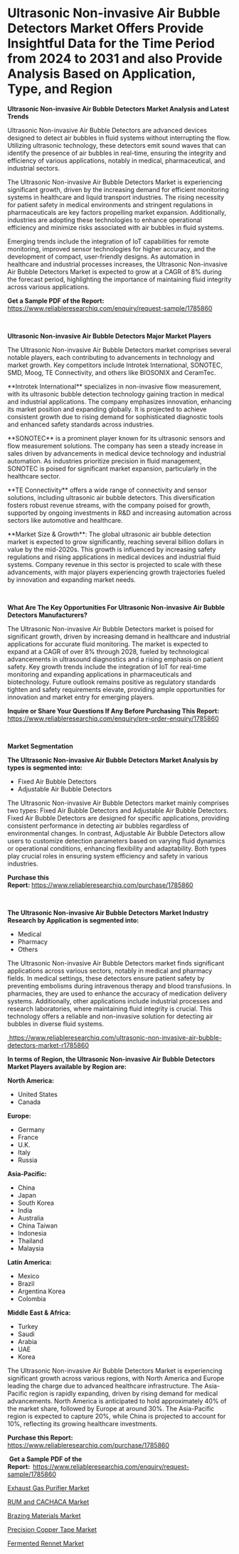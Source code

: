 <p><h1>Ultrasonic Non-invasive Air Bubble Detectors Market Offers Provide Insightful Data for the Time Period from 2024 to 2031 and also Provide Analysis Based on Application, Type, and Region</h1></p><p><strong>Ultrasonic Non-invasive Air Bubble Detectors Market Analysis and Latest Trends</strong></p>
<p><p>Ultrasonic Non-invasive Air Bubble Detectors are advanced devices designed to detect air bubbles in fluid systems without interrupting the flow. Utilizing ultrasonic technology, these detectors emit sound waves that can identify the presence of air bubbles in real-time, ensuring the integrity and efficiency of various applications, notably in medical, pharmaceutical, and industrial sectors. </p><p>The Ultrasonic Non-invasive Air Bubble Detectors Market is experiencing significant growth, driven by the increasing demand for efficient monitoring systems in healthcare and liquid transport industries. The rising necessity for patient safety in medical environments and stringent regulations in pharmaceuticals are key factors propelling market expansion. Additionally, industries are adopting these technologies to enhance operational efficiency and minimize risks associated with air bubbles in fluid systems.</p><p>Emerging trends include the integration of IoT capabilities for remote monitoring, improved sensor technologies for higher accuracy, and the development of compact, user-friendly designs. As automation in healthcare and industrial processes increases, the Ultrasonic Non-invasive Air Bubble Detectors Market is expected to grow at a CAGR of 8% during the forecast period, highlighting the importance of maintaining fluid integrity across various applications.</p></p>
<p><strong>Get a Sample PDF of the Report:&nbsp;</strong> <a href="https://www.reliableresearchiq.com/enquiry/request-sample/1785860?utm_campaign=99&utm_medium=2&utm_source=Github&utm_content=ia&utm_term=09102024&utm_id=ultrasonic-non-invasive-air-bubble-detectors">https://www.reliableresearchiq.com/enquiry/request-sample/1785860</a></p>
<p>&nbsp;</p>
<p><strong>Ultrasonic Non-invasive Air Bubble Detectors Major Market Players</strong></p>
<p><p>The Ultrasonic Non-invasive Air Bubble Detectors market comprises several notable players, each contributing to advancements in technology and market growth. Key competitors include Introtek International, SONOTEC, SMD, Moog, TE Connectivity, and others like BIOSONIX and CeramTec.</p><p>**Introtek International** specializes in non-invasive flow measurement, with its ultrasonic bubble detection technology gaining traction in medical and industrial applications. The company emphasizes innovation, enhancing its market position and expanding globally. It is projected to achieve consistent growth due to rising demand for sophisticated diagnostic tools and enhanced safety standards across industries.</p><p>**SONOTEC** is a prominent player known for its ultrasonic sensors and flow measurement solutions. The company has seen a steady increase in sales driven by advancements in medical device technology and industrial automation. As industries prioritize precision in fluid management, SONOTEC is poised for significant market expansion, particularly in the healthcare sector.</p><p>**TE Connectivity** offers a wide range of connectivity and sensor solutions, including ultrasonic air bubble detectors. This diversification fosters robust revenue streams, with the company poised for growth, supported by ongoing investments in R&D and increasing automation across sectors like automotive and healthcare.</p><p>**Market Size & Growth**: The global ultrasonic air bubble detection market is expected to grow significantly, reaching several billion dollars in value by the mid-2020s. This growth is influenced by increasing safety regulations and rising applications in medical devices and industrial fluid systems. Company revenue in this sector is projected to scale with these advancements, with major players experiencing growth trajectories fueled by innovation and expanding market needs.</p></p>
<p>&nbsp;</p>
<p><strong>What Are The Key Opportunities For Ultrasonic Non-invasive Air Bubble Detectors Manufacturers?</strong></p>
<p><p>The Ultrasonic Non-invasive Air Bubble Detectors market is poised for significant growth, driven by increasing demand in healthcare and industrial applications for accurate fluid monitoring. The market is expected to expand at a CAGR of over 8% through 2028, fueled by technological advancements in ultrasound diagnostics and a rising emphasis on patient safety. Key growth trends include the integration of IoT for real-time monitoring and expanding applications in pharmaceuticals and biotechnology. Future outlook remains positive as regulatory standards tighten and safety requirements elevate, providing ample opportunities for innovation and market entry for emerging players.</p></p>
<p><strong>Inquire or Share Your Questions If Any Before Purchasing This Report:</strong> <a href="https://www.reliableresearchiq.com/enquiry/pre-order-enquiry/1785860?utm_campaign=99&utm_medium=2&utm_source=Github&utm_content=ia&utm_term=09102024&utm_id=ultrasonic-non-invasive-air-bubble-detectors">https://www.reliableresearchiq.com/enquiry/pre-order-enquiry/1785860</a></p>
<p>&nbsp;</p>
<p><strong>Market Segmentation</strong></p>
<p><strong>The Ultrasonic Non-invasive Air Bubble Detectors Market Analysis by types is segmented into:</strong></p>
<p><ul><li>Fixed Air Bubble Detectors</li><li>Adjustable Air Bubble Detectors</li></ul></p>
<p><p>The Ultrasonic Non-invasive Air Bubble Detectors market mainly comprises two types: Fixed Air Bubble Detectors and Adjustable Air Bubble Detectors. Fixed Air Bubble Detectors are designed for specific applications, providing consistent performance in detecting air bubbles regardless of environmental changes. In contrast, Adjustable Air Bubble Detectors allow users to customize detection parameters based on varying fluid dynamics or operational conditions, enhancing flexibility and adaptability. Both types play crucial roles in ensuring system efficiency and safety in various industries.</p></p>
<p><strong>Purchase this Report:&nbsp;</strong><a href="https://www.reliableresearchiq.com/purchase/1785860?utm_campaign=99&utm_medium=2&utm_source=Github&utm_content=ia&utm_term=09102024&utm_id=ultrasonic-non-invasive-air-bubble-detectors">https://www.reliableresearchiq.com/purchase/1785860</a></p>
<p>&nbsp;</p>
<p><strong>The Ultrasonic Non-invasive Air Bubble Detectors Market Industry Research by Application is segmented into:</strong></p>
<p><ul><li>Medical</li><li>Pharmacy</li><li>Others</li></ul></p>
<p><p>The Ultrasonic Non-invasive Air Bubble Detectors market finds significant applications across various sectors, notably in medical and pharmacy fields. In medical settings, these detectors ensure patient safety by preventing embolisms during intravenous therapy and blood transfusions. In pharmacies, they are used to enhance the accuracy of medication delivery systems. Additionally, other applications include industrial processes and research laboratories, where maintaining fluid integrity is crucial. This technology offers a reliable and non-invasive solution for detecting air bubbles in diverse fluid systems.</p></p>
<p><a href="https://www.reliableresearchiq.com/ultrasonic-non-invasive-air-bubble-detectors-market-r1785860?utm_campaign=99&utm_medium=2&utm_source=Github&utm_content=ia&utm_term=09102024&utm_id=ultrasonic-non-invasive-air-bubble-detectors">&nbsp;https://www.reliableresearchiq.com/ultrasonic-non-invasive-air-bubble-detectors-market-r1785860</a></p>
<p><strong>In terms of Region, the Ultrasonic Non-invasive Air Bubble Detectors Market Players available by Region are:</strong></p>
<p>
    <p> <strong> North America: </strong>
        <ul>
            <li>United States</li>
            <li>Canada</li>
        </ul>
        </p> 
    <p> <strong> Europe: </strong>
        <ul>
            <li>Germany</li>
            <li>France</li>
            <li>U.K.</li>
            <li>Italy</li>
            <li>Russia</li>
        </ul>
        </p> 
    <p> <strong> Asia-Pacific: </strong>
        <ul>
            <li>China</li>
            <li>Japan</li>
            <li>South Korea</li>
            <li>India</li>
            <li>Australia</li>
            <li>China Taiwan</li>
            <li>Indonesia</li>
            <li>Thailand</li>
            <li>Malaysia</li>
        </ul>
        </p> 
    <p> <strong> Latin America: </strong>
        <ul>
            <li>Mexico</li>
            <li>Brazil</li>
            <li>Argentina Korea</li>
            <li>Colombia</li>
        </ul>
        </p> 
    <p> <strong> Middle East & Africa: </strong>
        <ul>
            <li>Turkey</li>
            <li>Saudi</li>
            <li>Arabia</li>
            <li>UAE</li>
            <li>Korea</li>
        </ul>
    </p>
    </p>
<p><p>The Ultrasonic Non-invasive Air Bubble Detectors Market is experiencing significant growth across various regions, with North America and Europe leading the charge due to advanced healthcare infrastructure. The Asia-Pacific region is rapidly expanding, driven by rising demand for medical advancements. North America is anticipated to hold approximately 40% of the market share, followed by Europe at around 30%. The Asia-Pacific region is expected to capture 20%, while China is projected to account for 10%, reflecting its growing healthcare investments.</p></p>
<p><strong>Purchase this Report: </strong><a href="https://www.reliableresearchiq.com/purchase/1785860?utm_campaign=99&utm_medium=2&utm_source=Github&utm_content=ia&utm_term=09102024&utm_id=ultrasonic-non-invasive-air-bubble-detectors">https://www.reliableresearchiq.com/purchase/1785860</a></p>
<p>&nbsp;<strong>Get a Sample PDF of the Report:&nbsp;&nbsp;</strong><a href="https://www.reliableresearchiq.com/enquiry/request-sample/1785860?utm_campaign=99&utm_medium=2&utm_source=Github&utm_content=ia&utm_term=09102024&utm_id=ultrasonic-non-invasive-air-bubble-detectors">https://www.reliableresearchiq.com/enquiry/request-sample/1785860</a></p>
<p><strong></strong></p>
<p><p><a href="https://www.linkedin.com/pulse/unlocking-growth-potential-strategic-analysis-exhaust-gas-purifier-mwhif?utm_campaign=99&utm_medium=2&utm_source=Github&utm_content=ia&utm_term=09102024&utm_id=ultrasonic-non-invasive-air-bubble-detectors">Exhaust Gas Purifier Market</a></p><p><a href="https://issuu.com/reportprime-2/docs/rum-and-cachaca-market-size-2030.pp_4d53d298c95991?utm_campaign=99&utm_medium=2&utm_source=Github&utm_content=ia&utm_term=09102024&utm_id=ultrasonic-non-invasive-air-bubble-detectors">RUM and CACHACA Market</a></p><p><a href="https://www.linkedin.com/pulse/brazing-materials-market-outlook-complete-industry-analysis-2024-ddwmf?utm_campaign=99&utm_medium=2&utm_source=Github&utm_content=ia&utm_term=09102024&utm_id=ultrasonic-non-invasive-air-bubble-detectors">Brazing Materials Market</a></p><p><a href="https://github.com/alespiliffe/Market-Research-Report-List-1/blob/main/precision-copper-tape-market.md?utm_campaign=99&utm_medium=2&utm_source=Github&utm_content=ia&utm_term=09102024&utm_id=ultrasonic-non-invasive-air-bubble-detectors">Precision Copper Tape Market</a></p><p><a href="https://github.com/ElviraDur475/Market-Research-Report-List-1/blob/main/fermented-rennet-market.md?utm_campaign=99&utm_medium=2&utm_source=Github&utm_content=ia&utm_term=09102024&utm_id=ultrasonic-non-invasive-air-bubble-detectors">Fermented Rennet Market</a></p></p>